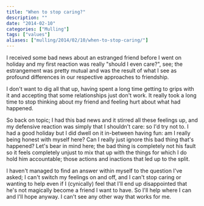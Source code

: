 ```yaml
---
title: "When to stop caring?"
description: ""
date: "2014-02-10"
categories: ["Mulling"]
tags: ["values"]
aliases: ["mulling/2014/02/10/when-to-stop-caring/"]
---
```


I received some bad news about an estranged friend before I went on holiday and
my first reaction was really "should I even care?", see; the estrangement was
pretty mutual and was the result of what I see as profound differences in our
respective approaches to friendship.

I don't want to dig all that up, having spent a long time getting to grips with
it and accepting that some relationships just don't work. It really took a long
time to stop thinking about my friend and feeling hurt about what had happened.

So back on topic; I had this bad news and it stirred all these feelings up, and
my defensive reaction was simply that I shouldn't care: so I'd try not to. I had
a good holiday but I did dwell on it in-between having fun: am I really being
honest with myself here? Can I really just ignore this bad thing that's
happened? Let's bear in mind here; the bad thing is completely not his fault so
it feels completely unjust to mix that up with the things for which I do hold
him accountable; those actions and inactions that led up to the split.

I haven't managed to find an answer within myself to the question I've asked; I
can't switch my feelings on and off, and I can't stop caring or wanting to help
even if I (cynically) feel that I'll end up disappointed that he's not
magically become a friend I want to have. So I'll help where I can and I'll
hope anyway. I can't see any other way that works for me.
